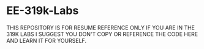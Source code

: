 # EE-319k-Labs
THIS REPOSITORY IS FOR RESUME REFERENCE ONLY IF YOU ARE IN THE 319K LABS I SUGGEST YOU DON'T COPY OR REFERENCE THE CODE HERE AND LEARN IT FOR YOURSELF.
